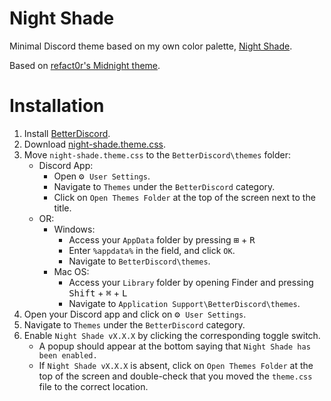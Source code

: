 # Night Shade
 Minimal Discord theme based on my own color palette, [Night Shade](https://github.com/liferuin/night-shade).

 Based on [refact0r's Midnight theme](https://github.com/refact0r/midnight-discord).

 # Installation
 1. Install [BetterDiscord](https://betterdiscord.app/).
 2. Download [night-shade.theme.css](night-shade.theme.css).
 3. Move `night-shade.theme.css` to the `BetterDiscord\themes` folder:
     - Discord App:
        - Open <kbd>⚙ `User Settings`</kbd>.
        - Navigate to `Themes` under the `BetterDiscord` category.
        - Click on `Open Themes Folder` at the top of the screen next to the title.
    - OR:
        - Windows:
            - Access your `AppData` folder by pressing <kbd>⊞</kbd> + <kbd>R</kbd>
            - Enter `%appdata%` in the field, and click `OK`.
            - Navigate to `BetterDiscord\themes`.
        - Mac OS: 
            - Access your `Library` folder by opening Finder and pressing <kbd>Shift</kbd> + <kbd>⌘</kbd> + <kbd>L</kbd>
            - Navigate to `Application Support\BetterDiscord\themes`.
4. Open your Discord app and click on <kbd>⚙ `User Settings`</kbd>.
5. Navigate to `Themes` under the `BetterDiscord` category.
6. Enable `Night Shade vX.X.X` by clicking the corresponding toggle switch.
    - A popup should appear at the bottom saying that `Night Shade has been enabled.`
    - If `Night Shade vX.X.X` is absent, click on `Open Themes Folder` at the top of the screen and double-check that you moved the `theme.css` file to the correct location.
